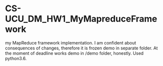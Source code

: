 # CS-UCU_DM_HW1_MyMapreduceFramework
my MapReduce framework implementation. I am confident about consequences of changes, therefore it is frozen demo in separate folder. At the moment of deadline works demo in /demo folder, honestly.  Used python3.6. 
